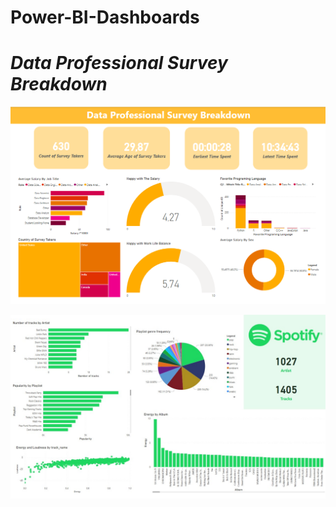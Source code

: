 # Power-BI-Dashboards


# ***Data Professional Survey Breakdown***

![Power BI dashboard](image.png)

![Power BI dashboard](image2.jpg)
